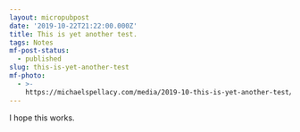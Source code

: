 ```yaml
---
layout: micropubpost
date: '2019-10-22T21:22:00.000Z'
title: This is yet another test.
tags: Notes
mf-post-status:
  - published
slug: this-is-yet-another-test
mf-photo:
  - >-
    https://michaelspellacy.com/media/2019-10-this-is-yet-another-test/1571779371371.jpg
---
```

I hope this works. 
